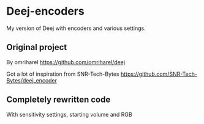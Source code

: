 # Deej-encoders
My version of Deej with encoders and various settings.

## Original project
By omriharel https://github.com/omriharel/deej

Got a lot of inspiration from SNR-Tech-Bytes https://github.com/SNR-Tech-Bytes/deej_encoder

## Completely rewritten code
With sensitivity settings, starting volume and RGB
